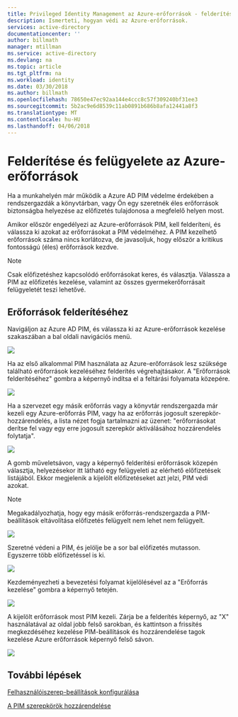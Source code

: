 ```yaml
---
title: Privileged Identity Management az Azure-erőforrások - felderítése és felügyelete az Azure-erőforrások |} Microsoft Docs
description: Ismerteti, hogyan védi az Azure-erőforrások.
services: active-directory
documentationcenter: ''
author: billmath
manager: mtillman
ms.service: active-directory
ms.devlang: na
ms.topic: article
ms.tgt_pltfrm: na
ms.workload: identity
ms.date: 03/30/2018
ms.author: billmath
ms.openlocfilehash: 78650e47ec92aa144e4ccc8c57f309240bf31ee3
ms.sourcegitcommit: 5b2ac9e6d8539c11ab0891b686b8afa12441a8f3
ms.translationtype: MT
ms.contentlocale: hu-HU
ms.lasthandoff: 04/06/2018
---
```

# <a name="discover-and-manage-azure-resources"></a>Felderítése és felügyelete az Azure-erőforrások

Ha a munkahelyén már működik a Azure AD PIM védelme érdekében a rendszergazdák a könyvtárban, vagy Ön egy szeretnék éles erőforrások biztonságba helyezése az előfizetés tulajdonosa a megfelelő helyen most.

Amikor először engedélyezi az Azure-erőforrások PIM, kell felderíteni, és válassza ki azokat az erőforrásokat a PIM védelméhez. A PIM kezelhető erőforrások száma nincs korlátozva, de javasoljuk, hogy először a kritikus fontosságú (éles) erőforrások kezdve.

> [!Note]
> Csak előfizetéshez kapcsolódó erőforrásokat keres, és választja. Válassza a PIM az előfizetés kezelése, valamint az összes gyermekerőforrásait felügyeletét teszi lehetővé.

## <a name="discover-resources"></a>Erőforrások felderítéséhez

Navigáljon az Azure AD PIM, és válassza ki az Azure-erőforrások kezelése szakaszában a bal oldali navigációs menü.

![](media/azure-pim-resource-rbac/aadpim_manage_azure_resources.png)

Ha az első alkalommal PIM használata az Azure-erőforrások lesz szüksége található erőforrások kezeléséhez felderítés végrehajtásakor.
A "Erőforrások felderítéséhez" gombra a képernyő indítsa el a feltárási folyamata közepére.

![](media/azure-pim-resource-rbac/aadpim_first_run_discovery.png)

Ha a szervezet egy másik erőforrás vagy a könyvtár rendszergazda már kezeli egy Azure-erőforrás PIM, vagy ha az erőforrás jogosult szerepkör-hozzárendelés, a lista nézet fogja tartalmazni az üzenet: "erőforrásokat derítse fel vagy egy erre jogosult szerepkör aktiválásához hozzárendelés folytatja". 

![](media/azure-pim-resource-rbac/aadpim_discover_eligible_not_active.png)

A gomb műveletsávon, vagy a képernyő felderítési erőforrások közepén választja, helyezésekor itt látható egy felügyeleti az elérhető előfizetések listájából. Ekkor megjelenik a kijelölt előfizetéseket azt jelzi, PIM védi azokat.

> [!Note]
> Megakadályozhatja, hogy egy másik erőforrás-rendszergazda a PIM-beállítások eltávolítása előfizetés felügyelt nem lehet nem felügyelt.

![](media/azure-pim-resource-rbac/aadpim_discovery_some_selected.png)

Szeretné védeni a PIM, és jelölje be a sor bal előfizetés mutasson. Egyszerre több előfizetéssel is ki.

![](media/azure-pim-resource-rbac/aadpim_discovery_all_selected.png)

Kezdeményezheti a bevezetési folyamat kijelölésével az a "Erőforrás kezelése" gombra a képernyő tetején.

![](media/azure-pim-resource-rbac/aadpim_discovery_click_manage.png)

A kijelölt erőforrások most PIM kezeli. Zárja be a felderítés képernyő, az "X" használatával az oldal jobb felső sarokban, és kattintson a frissítés megkezdéséhez kezelése PIM-beállítások és hozzárendelése tagok kezelése Azure erőforrások képernyő felső sávon.

![](media/azure-pim-resource-rbac/aadpim_discovery_resources_refresh.png)

## <a name="next-steps"></a>További lépések

[Felhasználóiszerep-beállítások konfigurálása](pim-resource-roles-configure-role-settings.md)

[A PIM szerepkörök hozzárendelése](pim-resource-roles-assign-roles.md)
